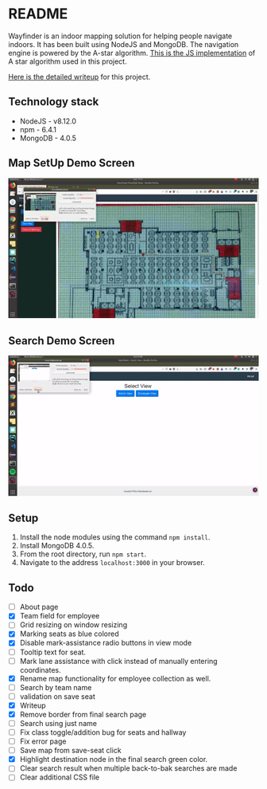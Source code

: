 # README

Wayfinder is an indoor mapping solution for helping people navigate indoors. It has been built using NodeJS and MongoDB. The navigation engine is powered by the A-star algorithm. 
[This is the JS implementation](https://github.com/bgrins/javascript-astar/tree/0.0.1) of A star algorithm used in this project. 

[Here is the detailed writeup](https://thebotspeaks.com/Way-Finder/) for this project. 

## Technology stack

 - NodeJS - v8.12.0
 - npm - 6.4.1
 - MongoDB - 4.0.5

## Map SetUp Demo Screen

![Map Setup Demo Video](demo-videos/markseat-fast.gif)


## Search Demo Screen

![Search Demo Video](demo-videos/search.gif)

## Setup

1. Install the node modules using the command ```npm install```.
2. Install MongoDB 4.0.5.
3. From the root directory, run ```npm start```.
4. Navigate to the address ```localhost:3000``` in your browser.

## Todo

- [ ] About page
- [X] Team field for employee
- [ ] Grid resizing on window resizing
- [X] Marking seats as blue colored
- [X] Disable mark-assistance radio buttons in view mode
- [ ] Tooltip text for seat.
- [ ] Mark lane assistance with click instead of manually entering coordinates.
- [X] Rename map functionality for employee collection as well.
- [ ] Search by team name
- [ ] validation on save seat
- [X] Writeup
- [X] Remove border from final search page
- [ ] Search using just name
- [ ] Fix class toggle/addition bug for seats and hallway
- [ ] Fix error page
- [ ] Save map from save-seat click
- [X] Highlight destination node in the final search green color.
- [ ] Clear search result when multiple back-to-bak searches are made
- [ ] Clear additional CSS file